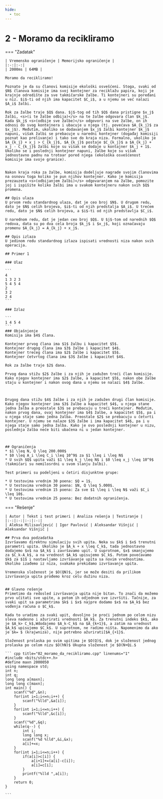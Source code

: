 ```yaml
---
hide:
  - toc
---
```


# 2 - Moramo da recikliramo

=== "Zadatak"
	
	| Vremensko ograničenje | Memorijsko ograničenje |
	|:-:|:-:|
	| 2000ms | 64MB |
	
	Moramo da recikliramo!
	
	Poznato je da su članovi komisije ekološki osvešćeni. Stoga, svaki od $N$ članova komisije ima svoj kontejner za reciklažu papira, koji je krajnje odredište za sve takmičarske žalbe. Ti kontejneri su poređani u niz. $i$-ti od njih ima kapacitet $C_i$, a u njemu se već nalazi $A_i$ žalbi. 
	
	Rok za žalbe traje $Q$ dana. $j$-tog od tih $Q$ dana pristigne $x_j$ žalbi, <s>(i te žalbe odbija)</s> na te žalbe odgovara član $k_j$. Kada $k_j$ <s>(odbije sve žalbe)</s> odgovori na sve žalbe, on ih odnosi do svog kontejnera i ubacuje u njega (tj. povećava $A_{k_j}$ za $x_j$). Međutim, ukoliko se dodavanjem $x_j$ žalbi kontejner $k_j$ napuni, višak žalbi se prebacuje u naredni kontejner (događaj komisiji poznat kao prelivanje) i tako sve do kraja niza. Formalno, ukoliko je $A_{k_j} + x_j > C_{k_j}$, $A_{k_j}$ postaje $C_{k_j}$ a $A_{k_j} + x_j - C_{k_j}$ žalbi koje su višak se dodaje u kontajner $k_j + 1$. Ukoliko se i poslednji kontejner napuni, žalbe koje su višak jednostavno padnu na trotoar pored njega (ekološka osvešćenost komisije ima svoje granice).
	
	
	Nakon kraja roka za žalbe, komisija dodeljuje nagrade svojim članovima na osnovu toga koliko je pun njihov kontejner. Kako je komisija prezauzeta <s>(odbijanjem žalbi)</s> odgovaranjem na žalbe, pomozite joj i ispišite koliko žalbi ima u svakom kontejneru nakon svih $Q$ promena.
	
	## Opis ulaza
	U prvom redu standardnog ulaza, dat je ceo broj $N$. U drugom redu, dato je $N$ celih brojeva, $i$-ti od njih predstalja $A_i$. U trećem redu, dato je $N$ celih brojeva, a $i$-ti od njih predstavlja $C_i$. 
	
	U narednom redu, dat je jedan ceo broj $Q$. U $j$-tom od narednih $Q$ redova, data su po dva cela broja $k_j$ i $x_j$, koji označavaju promenu $A_{k_j} = A_{k_j} + x_j$.
	
	## Opis izlaza
	U jedinom redu standardnog izlaza ispisati vrednosti niza nakon svih operacija.
	
	## Primer 1
	
	### Ulaz
	
	```
	4
	1 3 2 3
	5 4 5 4
	2
	3 2
	2 4
	```
	
	### Izlaz
	
	```
	1 4 5 4
	```
	### Objašnjenje
	Komisija ima $4$ člana. 
	
	Kontejner prvog člana ima $1$ žalbu i kapacitet $5$.
	Kontejner drugog člana ima $3$ žalbe i kapacitet $4$.
	Kontejner trećeg člana ima $2$ žalbe i kapacitet $5$.
	Kontejner četvrtog člana ima $3$ žalbe i kapacitet $4$.
	
	Rok za žalbe traje $2$ dana.
	
	Prvog dana stižu $2$ žalbe i za njih je zadužen treći član komisije. Kako njegov kontejner ima $2$ žalbe, a kapacitet $5$, nakon obe žalbe staju u kontejner i nakon ovog dana u njemu se nalazi $4$ žalbe.
	
	
	
	Drugog dana stižu $4$ žalbe i za njih je zadužen drugi član komisije. Kako njegov kontejner ima $3$ žalbe a kapacitet $4$, u njega stane jedna žalba a preostale $3$ se prebacuju u treći kontejner. Međutim, nakon prvog dana, ovaj kontejner ima $4$ žalbe, a kapacitet $5$, pa i u njega staje samo jedna žalba. Preostale $2$ se prebacuju u četvrti kontejner. U njemu se nalaze $3$ žalbe i ima kapacitet $4$, pa i u njega staje samo jedna žalba. Kako je ovo poslednji kontejner u nizu, poslednja žalba neće biti ubačena ni u jedan kontejner.
	
	
	
	## Ograničenja
	* $1 \leq N, Q \leq 200.000$
	* $0 \leq A_i \leq C_i \leq 10^9$ za $1 \leq i \leq N$
	* U svih $Q$ upita važi $1 \leq k_j \leq N$ i $0 \leq x_j \leq 10^9$ (takmičari su nemilosrdni u svom slanju žalbi).
	
	Test primeri su podeljeni u četiri disjunktne grupe:
	
	* U testovima vrednim 30 poena: $Q = 1$.
	* U testovima vrednim 30 poena: $N, Q \leq 5.000$.
	* U testovima vrednim 15 poena: Za sve $1 \leq i \leq N$ važi $C_i \leq 10$.
	* U testovima vrednim 25 poena: Bez dodatnih ograničenja.
	
=== "Rešenje"
	
	| Autor | Tekst i test primeri | Analiza rеšenja | Testiranje |
	|:-:|:-:|:-:|:-:|
	| Aleksa Milisavljević | Igor Pavlović | Aleksandar Višnjić | Aleksandar Višnjić |
	
	## Prva dva podzadatka
	Izvršavamo direktnu simulaciju svih upita. Neka su $k$ i $x$ trenutni parametri upita. Ukoliko je $A_k + x \leq C_k$, tada jednostavno dodajemo $x$ na $A_k$ i završavamo upit. U suprotnom, $x$ smanjujemo za $C_k-A_k$, a na vrednost $A_k$ upisujemo $C_k$. Potom povećavamo $k$ za $1$ i nastavljamo izvršavanje upita sa novim vrednostima. Ukoliko izađemo iz niza, svakako prekidamo izvršavanje upita.
	
	Vremenska složenost je $O(QN)$, jer se može desiti da prilikom izvršavanja upita prođemo kroz celu dužinu niza.
	
	
	## Glavno rešenje
	Primetimo da redosled izvršavanja upita nije bitan. To znači da možemo prvo učitati sve upite, a potom ih odjednom sve izvršiti. Tačnije, za svaki upit sa parametrima $k$ i $x$ najpre dodamo $x$ na $A_k$ bez vođenja računa o $C_k$. 
	
	Kada to uradimo za svaki upit, dovoljno je proći jednom po celom nizu sleva nadesno i ažurirati vrednosti $A_k$. Za trenutni indeks $k$, ako je $A_k> C_k$,Wdodajemo $A_k-C_k$ na $A_{k+1}$, a zatim na vrednost $A_k$ upisujemo $C_k$. U suprotnom, ne radimo ništa. Napomenimo da ako je $k= $ (krajwniza), nije potrebno ažurirati[$A_{+1}$.
	
	Složenost prolaska po svim upitima je $O(Q)$, dok je složenost jednog prolaska po celom nizu $O(hN)$ Ukupna složenost je $O(N+Qi.$
	
	``` cpp title="02_moramo_da_recikliramo.cpp" linenums="1"
	#include <bits/stdc++.h>
	#define maxn 2000050
	using namespace std;
	int n;
	int q;
	long long a[maxn];
	long long c[maxn];
	int main() {
	    scanf("%d",&n);
	    for(int i=1;i<=n;i++) {
	        scanf("%lld",&a[i]);
	    }
	    for(int i=1;i<=n;i++) {
	        scanf("%lld",&c[i]);
	    }
	    scanf("%d",&q);
	    while(q--) {
	        int i;
	        long long x;
	        scanf("%d %lld",&i,&x);
	        a[i]+=x;
	    }
	    for(int i=1;i<=n;i++) {
	        if(a[i]>c[i]) {
	            a[i+1]+=(a[i]-c[i]);
	            a[i]=c[i];
	        }
	        printf("%lld ",a[i]);
	    }
	    return 0;
	}

	```
